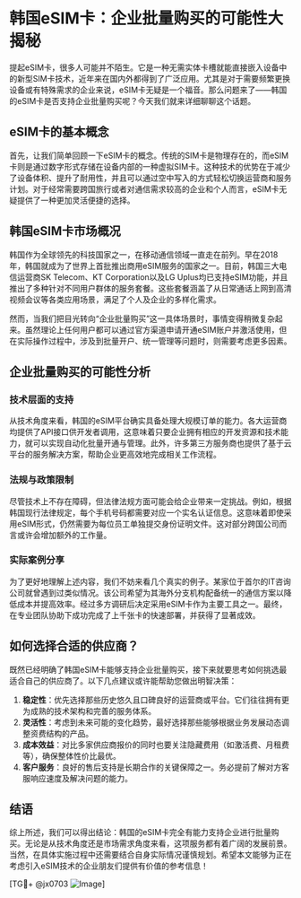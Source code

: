 # 韩国eSIM卡：企业批量购买的可能性大揭秘

提起eSIM卡，很多人可能并不陌生。它是一种无需实体卡槽就能直接嵌入设备中的新型SIM卡技术，近年来在国内外都得到了广泛应用。尤其是对于需要频繁更换设备或有特殊需求的企业来说，eSIM卡无疑是一个福音。那么问题来了——韩国的eSIM卡是否支持企业批量购买呢？今天我们就来详细聊聊这个话题。

## eSIM卡的基本概念

首先，让我们简单回顾一下eSIM卡的概念。传统的SIM卡是物理存在的，而eSIM卡则是通过数字形式存储在设备内部的一种虚拟SIM卡。这种技术的优势在于减少了设备体积、提升了耐用性，并且可以通过空中写入的方式轻松切换运营商和服务计划。对于经常需要跨国旅行或者对通信需求较高的企业和个人而言，eSIM卡无疑提供了一种更加灵活便捷的选择。

## 韩国eSIM卡市场概况

韩国作为全球领先的科技国家之一，在移动通信领域一直走在前列。早在2018年，韩国就成为了世界上首批推出商用eSIM服务的国家之一。目前，韩国三大电信运营商SK Telecom、KT Corporation以及LG Uplus均已支持eSIM功能，并且推出了多种针对不同用户群体的服务套餐。这些套餐涵盖了从日常通话上网到高清视频会议等各类应用场景，满足了个人及企业的多样化需求。

然而，当我们把目光转向“企业批量购买”这一具体场景时，事情变得稍微复杂起来。虽然理论上任何用户都可以通过官方渠道申请开通eSIM账户并激活使用，但在实际操作过程中，涉及到批量开户、统一管理等问题时，则需要考虑更多因素。

## 企业批量购买的可能性分析

### 技术层面的支持

从技术角度来看，韩国的eSIM平台确实具备处理大规模订单的能力。各大运营商均提供了API接口供开发者调用，这意味着只要企业拥有相应的开发资源和技术能力，就可以实现自动化批量开通与管理。此外，许多第三方服务商也提供了基于云平台的服务解决方案，帮助企业更高效地完成相关工作流程。

### 法规与政策限制

尽管技术上不存在障碍，但法律法规方面可能会给企业带来一定挑战。例如，根据韩国现行法律规定，每个手机号码都需要对应一个实名认证信息。这意味着即使采用eSIM形式，仍然需要为每位员工单独提交身份证明文件。这对部分跨国公司而言或许会增加额外的工作量。

### 实际案例分享

为了更好地理解上述内容，我们不妨来看几个真实的例子。某家位于首尔的IT咨询公司就曾遇到过类似情况。该公司希望为其海外分支机构配备统一的通信方案以降低成本并提高效率。经过多方调研后决定采用eSIM卡作为主要工具之一。最终，在专业团队协助下成功完成了上千张卡的快速部署，并获得了显著成效。

## 如何选择合适的供应商？

既然已经明确了韩国eSIM卡能够支持企业批量购买，接下来就要思考如何挑选最适合自己的供应商了。以下几点建议或许能帮助您做出明智决策：

1. **稳定性**：优先选择那些历史悠久且口碑良好的运营商或平台。它们往往拥有更为成熟的技术架构和完善的服务体系。
2. **灵活性**：考虑到未来可能的变化趋势，最好选择那些能够根据业务发展动态调整资费结构的产品。
3. **成本效益**：对比多家供应商报价的同时也要关注隐藏费用（如激活费、月租费等），确保整体性价比最优。
4. **客户服务**：良好的售后支持是长期合作的关键保障之一。务必提前了解对方客服响应速度及解决问题的能力。

## 结语

综上所述，我们可以得出结论：韩国的eSIM卡完全有能力支持企业进行批量购买。无论是从技术角度还是市场需求角度来看，这项服务都有着广阔的发展前景。当然，在具体实施过程中还需要结合自身实际情况谨慎规划。希望本文能够为正在考虑引入eSIM技术的企业朋友们提供有价值的参考信息！

[TG💪+ @jx0703 ![Image](https://github.com/user-attachments/assets/dbca1d08-cadb-493c-b0ec-ad6f7a83f270)]